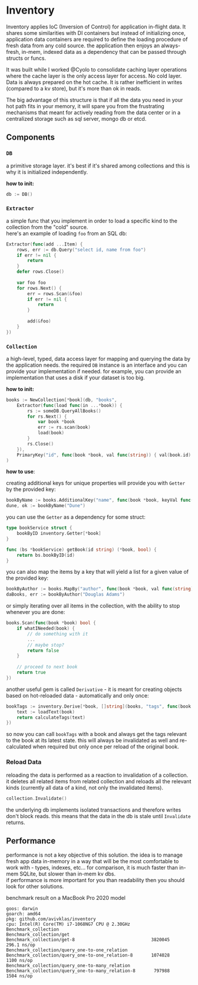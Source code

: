 # Inventory

Inventory applies IoC (Inversion of Control) for application in-flight data. 
It shares some similarities with DI containers but instead of initializing once,
application data containers are required to define the loading procedure of
fresh data from any cold source. the application then enjoys an always-fresh,
in-mem, indexed data as a dependency that can be passed through structs or
funcs.

It was built while I worked @Cyolo to consolidate caching layer operations where
the cache layer is the only access layer for access. No cold layer. Data is
always prepared on the hot cache. It is rather inefficient in writes (compared to
a kv store), but it's more than ok in reads.

The big advantage of this structure is that if all the data you need in your hot
path fits in your memory, it will spare you from the frustrating mechanisms that
meant for actively reading from the data center or in a centralized storage such
as sql server, mongo db or etcd.

## Components

### `DB`

a primitive storage layer. it's best if it's shared among collections and this is
why it is initialized independently.

**how to init:**
```go
db := DB()
```

### `Extractor`

a simple func that you implement in order to load a specific kind to the
collection from the "cold" source.  
here's an example of loading `foo` from an SQL db:
```go
Extractor(func(add ...Item) {
    rows, err := db.Query("select id, name from foo")
    if err != nil {
        return
    }
    defer rows.Close()
	
    var foo foo
    for rows.Next() {
        err = rows.Scan(&foo)
        if err != nil {
            return
        }
		
        add(&foo)
    }
})
```

### `Collection`

a high-level, typed, data access layer for mapping and querying the data by
the application needs. 
the required `DB` instance is an interface and you can provide your
implementation if needed. for example, you can provide an implementation that
uses a disk if your dataset is too big.

**how to init:**
```go
books := NewCollection[*book](db, "books", 
	Extractor(func(load func(in ...*book)) {
		rs := someDB.QueryAllBooks()
		for rs.Next() {
			var book *book
			err := rs.scan(book)
			load(book)
		}
		rs.Close()
	}), 
	PrimaryKey("id", func(book *book, val func(string)) { val(book.id) }),
)
```
**how to use**:

creating additional keys for unique properties will provide you with `Getter`
by the provided key:
```go
bookByName := books.AdditionalKey("name", func(book *book, keyVal func(string)) { val(book.name) }),
dune, ok := bookByName("Dune")
```

you can use the `Getter` as a dependency for some struct:
```go
type bookService struct {
	bookByID inventory.Getter[*book]
}

func (bs *bookService) getBook(id string) (*book, bool) {
	return bs.bookByID(id)
}
```

you can also map the items by a key that will yield a list for a given value
of the provided key:
```go
bookByAuthor := books.MapBy("author", func(book *book, val func(string)) { val(book.author) }),
daBooks, err := bookByAuthor("Douglas Adams")
```

or simply iterating over all items in the collection, with the ability to stop
whenever you are done:
```go
books.Scan(func(book *book) bool {
	if whatINeeded(book) {
		// do something with it
		...
		// maybe stop?
		return false
	} 
	
	// proceed to next book
	return true
})
```

another useful gem is called `Derivative` - it is meant for creating objects
based on hot-reloaded data - automatically and only once:

```go
bookTags := inventory.Derive[*book, []string](books, "tags", func(book *book) ([]string, error) {
	text := loadText(book)
	return calculateTags(text)
})
```

so now you can call `bookTags` with a book and always get the tags relevant to
the book at its latest state. this will always be invalidated as well and
re-calculated when required but only once per reload of the original book.


### Reload Data
reloading the data is performed as a reaction to invalidation of a collection. 
it deletes all related items from related collection and reloads all the
relevant kinds (currently all data of a kind, not only the invalidated items).
```go
collection.Invalidate()
```
the underlying db implements isolated transactions and therefore writes don't
block reads. this means that the data in the db is stale until `Invalidate`
returns.

## Performance
performance is not a key objective of this solution. the idea is to manage fresh
app data in-memory in a way that will be the most comfortable to work with - 
types, indexes, etc... for comparison, it is much faster than in-mem SQLite, but
slower than in-mem kv dbs.  
if performance is more important for you than readability
then you should look for other solutions.

benchmark result on a MacBook Pro 2020 model

```shell
goos: darwin
goarch: amd64
pkg: github.com/avivklas/inventory
cpu: Intel(R) Core(TM) i7-1068NG7 CPU @ 2.30GHz
Benchmark_collection
Benchmark_collection/get
Benchmark_collection/get-8                             3820045      296.1 ns/op
Benchmark_collection/query_one-to-one_relation
Benchmark_collection/query_one-to-one_relation-8       1074028	    1100 ns/op
Benchmark_collection/query_one-to-many_relation
Benchmark_collection/query_one-to-many_relation-8       797988      1504 ns/op
```
